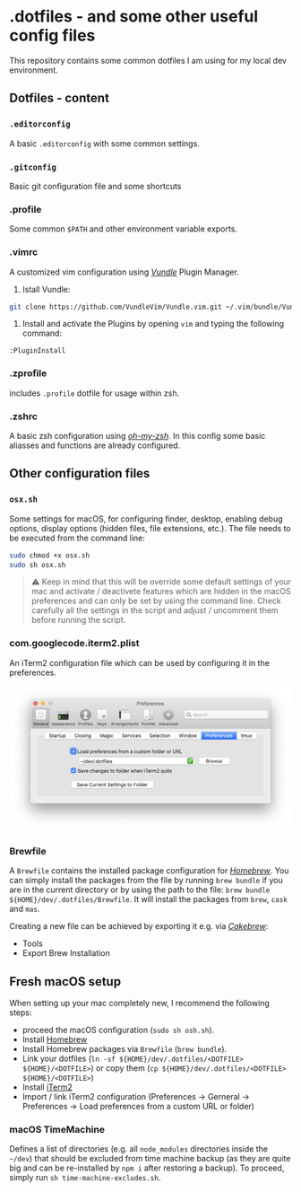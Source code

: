 # .dotfiles - and some other useful config files

This repository contains some common dotfiles I am using for my local dev environment.

## Dotfiles - content

### `.editorconfig`

A basic `.editorconfig` with some common settings.

### `.gitconfig`

Basic git configuration file and some shortcuts

### .profile

Some common `$PATH` and other environment variable exports.

### .vimrc

A customized vim configuration using [_Vundle_](https://github.com/VundleVim/Vundle.vim) Plugin Manager.

1. Istall Vundle:

```bash
git clone https://github.com/VundleVim/Vundle.vim.git ~/.vim/bundle/Vundle.vim
```

1. Install and activate the Plugins by opening `vim` and typing the following command:

```vim
:PluginInstall
```

### .zprofile

includes `.profile` dotfile for usage within zsh.

### .zshrc

A basic zsh configuration using [_oh-my-zsh_](https://github.com/robbyrussell/oh-my-zsh).
In this config some basic aliasses and functions are already configured.

## Other configuration files

### `osx.sh`

Some settings for macOS, for configuring finder, desktop, enabling debug options, display options (hidden files, file extensions, etc.).
The file needs to be executed from the command line:

```sh
sudo chmod +x osx.sh
sudo sh osx.sh
```

> :warning: Keep in mind that this will be override some default settings of your mac and activate / deactivete features which are hidden in the macOS preferences and can only be set by using the command line. Check carefully all the settings in the script and adjust / uncomment them before running the script.

### com.googlecode.iterm2.plist

An iTerm2 configuration file which can be used by configuring it in the preferences.

![Load iTerm2 config](iterm2-load-config.png)

### Brewfile

A `Brewfile` contains the installed package configuration for [_Homebrew_](https://brew.sh/index_de).
You can simply install the packages from the file by running `brew bundle` if you are in the
current directory or by using the path to the file:
`brew bundle ${HOME}/dev/.dotfiles/Brewfile`.
It will install the packages from `brew`, `cask` and `mas`.

Creating a new file can be achieved by exporting it e.g. via [_Cakebrew_](https://www.cakebrew.com/):

- Tools
- Export Brew Installation

## Fresh macOS setup

When setting up your mac completely new, I recommend the following steps:

- proceed the macOS configuration (`sudo sh osh.sh`).
- Install [Homebrew](https://brew.sh/index_de)
- Install Homebrew packages via `Brewfile` (`brew bundle`).
- Link your dotfiles (`ln -sf ${HOME}/dev/.dotfiles/<DOTFILE> ${HOME}/<DOTFILE>`) or copy them (`cp ${HOME}/dev/.dotfiles/<DOTFILE> ${HOME}/<DOTFILE>`)
- Install [iTerm2](https://www.iterm2.com)
- Import / link iTerm2 configuration (Preferences -> Gerneral -> Preferences -> Load preferences from a custom URL or folder)


### macOS TimeMachine

Defines a list of directories (e.g. all `node_modules` directories inside the `~/dev`) that should be excluded from time machine backup (as they are quite big and can be re-installed by `npm i` after restoring a backup).
To proceed, simply run `sh time-machine-excludes.sh`.
